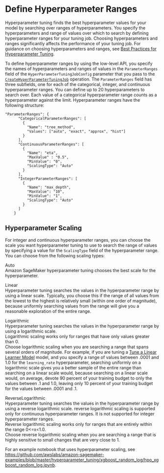# Define Hyperparameter Ranges<a name="automatic-model-tuning-define-ranges"></a>

Hyperparameter tuning finds the best hyperparameter values for your model by searching over ranges of hyperparameters\. You specify the hyperparameters and range of values over which to search by defining hyperparameter ranges for your tuning job\. Choosing hyperparameters and ranges significantly affects the performance of your tuning job\. For guidance on choosing hyperparameters and ranges, see [Best Practices for Hyperparameter Tuning](automatic-model-tuning-considerations.md)\.

To define hyperparameter ranges by using the low\-level API, you specify the names of hyperparameters and ranges of values in the `ParameterRanges` field of the `HyperParameterTuningJobConfig` parameter that you pass to the [ `CreateHyperParameterTuningJob`](https://docs.aws.amazon.com/sagemaker/latest/APIReference/API_CreateHyperParameterTuningJob.html) operation\. The `ParameterRanges` field has three subfields, one for each of the categorical, integer, and continuous hyperparameter ranges\. You can define up to 20 hyperparameters to search over\. Each value of a categorical hyperparameter range counts as a hyperparameter against the limit\. Hyperparameter ranges have the following structure:

```
"ParameterRanges": {
      "CategoricalParameterRanges": [
        {
          "Name": "tree_method",
          "Values": ["auto", "exact", "approx", "hist"]
        }          
      ],
      "ContinuousParameterRanges": [
        {
          "Name": "eta",
          "MaxValue" : "0.5",
          "MinValue": "0",
          "ScalingType": "Auto"
        }
      ],
      "IntegerParameterRanges": [
        {
          "Name": "max_depth",
          "MaxValue": "10",
          "MinValue": "1",
          "ScalingType": "Auto"
        }
      ]
    }
```

## Hyperparameter Scaling<a name="scaling-type"></a>

For integer and continuous hyperparameter ranges, you can choose the scale you want hyperparameter tuning to use to search the range of values by specifying a value for the `ScalingType` field of the hyperparameter range\. You can choose from the following scaling types:

Auto  
Amazon SageMaker hyperparameter tuning chooses the best scale for the hyperparameter\.

Linear  
Hyperparameter tuning searches the values in the hyperparameter range by using a linear scale\. Typically, you choose this if the range of all values from the lowest to the highest is relatively small \(within one order of magnitude\), because uniformly searching values from the range will give you a reasonable exploration of the entire range\.

Logarithmic  
Hyperparameter tuning searches the values in the hyperparameter range by using a logarithmic scale\.  
Logarithmic scaling works only for ranges that have only values greater than 0\.  
Choose logarithmic scaling when you are searching a range that spans several orders of magnitude\. For example, if you are tuning a [Tune a Linear Learner Model](linear-learner.md) model, and you specify a range of values between \.0001 and 1\.0 for the `learning_rate` hyperparameter, searching uniformly on a logarithmic scale gives you a better sample of the entire range than searching on a linear scale would, because searching on a linear scale would, on average, devote 90 percent of your training budget to only the values between \.1 and 1\.0, leaving only 10 percent of your training budget for the values between \.0001 and \.1\.

ReverseLogarithmic  
Hyperparameter tuning searches the values in the hyperparameter range by using a reverse logarithmic scale\. reverse logarithmic scaling is supported only for continuous hyperparameter ranges\. It is not supported for integer hyperparameter ranges\.  
Reverse logarithmic scaling works only for ranges that are entirely within the range 0<=x<1\.0\.  
Choose reverse logarithmic scaling when you are searching a range that is highly sensitive to small changes that are very close to 1\.

For an example notebook that uses hyperparameter scaling, see [https://github\.com/awslabs/amazon\-sagemaker\-examples/blob/master/hyperparameter\_tuning/xgboost\_random\_log/hpo\_xgboost\_random\_log\.ipynb](https://github.com/awslabs/amazon-sagemaker-examples/blob/master/hyperparameter_tuning/xgboost_random_log/hpo_xgboost_random_log.ipynb)\.